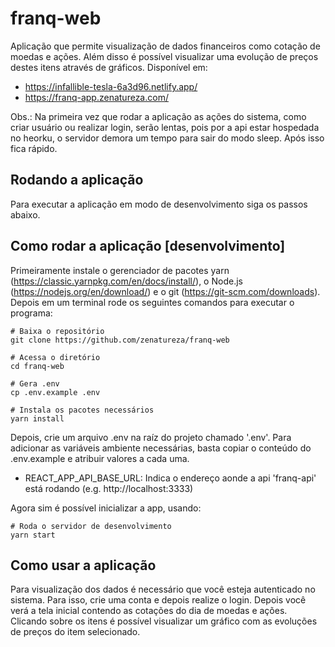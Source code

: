 # franq-web

Aplicação que permite visualização de dados financeiros como cotação de moedas e ações. Além disso é possível visualizar uma evolução de preços destes itens através de gráficos.
Disponível em:

- https://infallible-tesla-6a3d96.netlify.app/
- https://franq-app.zenatureza.com/

Obs.: Na primeira vez que rodar a aplicação as ações do sistema, como criar usuário ou realizar login, serão lentas, pois por a api estar hospedada no heorku, o servidor demora um tempo para sair do modo sleep. Após isso fica rápido.

## Rodando a aplicação

Para executar a aplicação em modo de desenvolvimento siga os passos abaixo.

## Como rodar a aplicação [desenvolvimento]

Primeiramente instale o gerenciador de pacotes yarn (https://classic.yarnpkg.com/en/docs/install/), o Node.js (https://nodejs.org/en/download/) e o git (https://git-scm.com/downloads). Depois em um terminal rode os seguintes comandos para executar o programa:

```shell
# Baixa o repositório
git clone https://github.com/zenatureza/franq-web

# Acessa o diretório
cd franq-web

# Gera .env
cp .env.example .env

# Instala os pacotes necessários
yarn install
```

Depois, crie um arquivo .env na raíz do projeto chamado '.env'. Para adicionar as variáveis ambiente necessárias, basta copiar o conteúdo do .env.example e atribuir valores a cada uma.

- REACT_APP_API_BASE_URL: Indica o endereço aonde a api 'franq-api' está rodando (e.g. http://localhost:3333)

Agora sim é possível inicializar a app, usando:

```shell
# Roda o servidor de desenvolvimento
yarn start
```

## Como usar a aplicação

Para visualização dos dados é necessário que você esteja autenticado no sistema. Para isso, crie uma conta e depois realize o login.
Depois você verá a tela inicial contendo as cotações do dia de moedas e ações. Clicando sobre os itens é possível visualizar um gráfico com as evoluções de preços do item selecionado.
